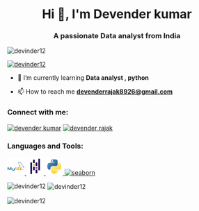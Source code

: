 <h1 align="center">Hi 👋, I'm Devender kumar</h1>
<h3 align="center">A passionate Data analyst from India</h3>

<p align="left"> <img src="https://komarev.com/ghpvc/?username=devinder12&label=Profile%20views&color=0e75b6&style=flat" alt="devinder12" /> </p>

<p align="left"> <a href="https://github.com/ryo-ma/github-profile-trophy"><img src="https://github-profile-trophy.vercel.app/?username=devinder12" alt="devinder12" /></a> </p>

- 🌱 I’m currently learning **Data analyst , python**

- 📫 How to reach me **devenderrajak8926@gmail.com**

<h3 align="left">Connect with me:</h3>
<p align="left">
<a href="https://linkedin.com/in/devender kumar" target="blank"><img align="center" src="https://raw.githubusercontent.com/rahuldkjain/github-profile-readme-generator/master/src/images/icons/Social/linked-in-alt.svg" alt="devender kumar" height="30" width="40" /></a>
<a href="https://fb.com/devender rajak" target="blank"><img align="center" src="https://raw.githubusercontent.com/rahuldkjain/github-profile-readme-generator/master/src/images/icons/Social/facebook.svg" alt="devender rajak" height="30" width="40" /></a>
</p>

<h3 align="left">Languages and Tools:</h3>
<p align="left"> <a href="https://www.mysql.com/" target="_blank" rel="noreferrer"> <img src="https://raw.githubusercontent.com/devicons/devicon/master/icons/mysql/mysql-original-wordmark.svg" alt="mysql" width="40" height="40"/> </a> <a href="https://pandas.pydata.org/" target="_blank" rel="noreferrer"> <img src="https://raw.githubusercontent.com/devicons/devicon/2ae2a900d2f041da66e950e4d48052658d850630/icons/pandas/pandas-original.svg" alt="pandas" width="40" height="40"/> </a> <a href="https://www.python.org" target="_blank" rel="noreferrer"> <img src="https://raw.githubusercontent.com/devicons/devicon/master/icons/python/python-original.svg" alt="python" width="40" height="40"/> </a> <a href="https://seaborn.pydata.org/" target="_blank" rel="noreferrer"> <img src="https://seaborn.pydata.org/_images/logo-mark-lightbg.svg" alt="seaborn" width="40" height="40"/> </a> </p>

<p><img align="left" src="https://github-readme-stats.vercel.app/api/top-langs?username=devinder12&show_icons=true&locale=en&layout=compact" alt="devinder12" /></p>

<p>&nbsp;<img align="center" src="https://github-readme-stats.vercel.app/api?username=devinder12&show_icons=true&locale=en" alt="devinder12" /></p>

<p><img align="center" src="https://github-readme-streak-stats.herokuapp.com/?user=devinder12&" alt="devinder12" /></p>
